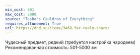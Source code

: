 ```yaml
---
min_cost: 501
max_cost: 5000
source: "Tasha's Cauldron of Everything"
requires_attunement: True
url: https://dnd.su/items/3468-far-realm-shard/
---
```


Чудесный предмет, редкий (требуется настройка чародеем)
Рекомендованная стоимость: 501-5000 зм